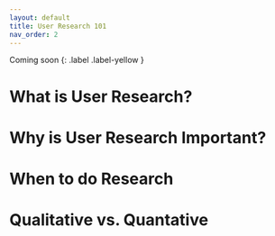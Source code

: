 ```yaml
---
layout: default
title: User Research 101
nav_order: 2
---
```

Coming soon
{: .label .label-yellow }

# What is User Research?

# Why is User Research Important?

# When to do Research

# Qualitative vs. Quantative 
